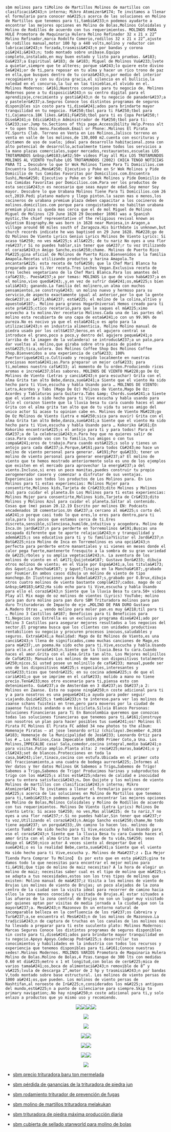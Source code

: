 
```
sbm molinos para tiMolino de Martillos Molinos de martillos con clasificaci&#243;n interna; Mikro Atomizer&#174; Te invitamos a llenar el formulario para conocer m&#225;s acerca de las soluciones en Molino de Martillos que tenemos para ti,tambi&#233;n podemos ayudarte a encontrar las mejores opciones en Molino de Bolas,Molinos Coloidales y Molino de Rodillos de acuerdo con tus requerimientos. MOLINOS PARA HULE Promotora de Maquinaria Hulera Molino Refinador 32 x 21 x 22” Molino Refinador,marca Rodolfo Comerio,rodillos 32 x 21 x 22”,ajuste de rodillos manual,motor 100 hp a 440 volts,molino y reductor con lubricaci&#243;n forzada,trasmisi&#243;n por bandas y corona pi&#241;&#243;n; todo montado sobre unibase.Equipo completo,instalado,en muy buen estado y listo para pruebas. &#183; Gu&#237;a Espiritual &#183; de &#183; Miguel de Molinos Vu&#233;lvete a quietar,siempre que te alteres; porque s&#243;lo quiere este divino Se&#241;or de ti,para reposar en tu alma y hacer un rico trono de paz en ella,que busques dentro de tu coraz&#243;n,por medio del interior recogimiento y con su divina gracia,el silencio en el bullicio,la soledad en el concurso,la luz en las tinieblas,el olvido en el. Molinos Modernos: &#161;Nuestros consejos para tu negocio de. Molinos Modernos pone a tu disposici&#243;n su centro digital para el aprendizaje,crecimiento y gesti&#243;n de tu negocio de panader&#237;a y pasteler&#237;a.Seguros Conoce los distintos programas de seguros disponibles sin costo para ti,dise&#241;ados para brindarte mayor tranquilidad en tu negocio. F&#250;tbol para ti F&#250;tbol para ti,Cajamarca.18K likes.&#161;F&#250;tbol para ti es Copa Per&#250;! Dise&#241;o Edici&#243;n Administrador de F&#250;tbol para ti: C&#233;sar.Jump to.Sections of this page.Accessibility Help.Press alt + to open this menu.Facebook.Email or Phone:.Molinos El Pirata FC.Sports Club. Terreno en Venta en Los Molinos,Jalisco terreno en venta en valle de los molinos,de 130,000 m2.cuenta con escrituras y dictamen de uso de suelo; ideal para desarrollo habitacional.zona con alto potencial de desarrollo,actualmente tiene todos los servicios a la mano plazas comerciales,super mercados,restaurantes,escuelas LOS TROTAMUNDOS &nbsp;&#0183;&#32;50+ videos Play all Mix LOS TROTAMUNDOS MOLINOS AL VIENTO YouTube LOS TROTAMUNDOS (2002) CHICA TENGO NOTICIAS PARA TI … Descubre lo que Sr Wok Molinos Tiene Para Ti Domicilios.com Encuentra Sushi,Men&#250; Ejecutivo y Poke en Sr Wok Molinos y Pide Domicilio de tus Comidas Favoritas por Domicilios.com.Encuentra Sushi,Men&#250; Ejecutivo y Poke en Sr Wok Molinos y Pide Domicilio de tus Comidas Favoritas por Domicilios.com.Para ver los productos de esta secci&#243;n es necesario que seas mayor de edad.Soy menor Soy mayor. Descubre lo que Urabana Molinos Tiene Para Ti Domicilios.com 26 oct,2019.Pedi platano maduro y llego pinton.la sazon mas o menos,los cocineros de urabana premium plaza deben capacitar a los cocineros de molinos.domicilios.com porque para conquistadores no habiltan urabana premium plaza si queda mas cerca que el de mol Miguel de Molinos Miguel de Molinos (29 June 1628 29 December 1696) was a Spanish mystic,the chief representative of the religious revival known as Quietism Biography.He was born in 1628 near Muniesa,in Aragon,a village around 60 miles south of Zaragoza.His birthdate is unknown,but church records indicate he was baptised on 29 June 1628. M&#228;go de Oz Molinos De Viento Lyrics Genius Lyrics Molinos De Viento Lyrics: Si acaso t&#250; no ves m&#225;s all&#225; de tu nariz No oyes a una flor re&#237;r Si no puedes hablar,sin tener que o&#237;r tu voz Utilizando el coraz&#243;n Amigo Sancho,esc&#250;chame. Molinos de Puerto Rico P&#225;gina oficial de Molinos de Puerto Rico.Bienvenidos a la familia Amapola.Recetas utilizando productos y harina Amapola.Te encantar&#225; esta receta de tof&#250; que la Chef Mari Blanca ha preparado para ti.Ver receta.Tres Leches Vegan.Exclusiva receta de tres leches vegetariano de la Chef Mari Blanca.Para los amantes del caf&#233;. Poes&#237;a por temas: MOLINOS Lo que de vivo hab&#237;a en el molino,vivo qued&#243;,y,en vez de sufrir da&#241;os,m&#225;s bien sali&#243; ganando.La familia del molinero,un alma con muchos pensamientos,se construy&#243; un molino nuevo y hermoso para su servicio,de aspecto exactamente igual al anterior,por lo que la gente dec&#237;a: &#171;Ah&#237; est&#225; el molino de la colina,altivo y apuesto&#187;. Molino para granos HogarUniversal Hemos creado para ti este pr&#225;ctico recetario,para que le saques el m&#225;ximo provecho a tu molino.Ver recetario Molinos.Cada una de las partes del molino esta recubierta de una capa de esta&#241;o con un 99.96% de pureza.No es nocivo ya que el esta&#241;o es apto para la utilizaci&#243;n en industria alimenticia. Molino Molino manual de piedra usado por los celt&#237;beros,en el agujero central se introduce el grano,poco a poco,y dentro del agujero peque&#241;o (arriba de la imagen de la volandera) se introduc&#237;a un palo,para dar vueltas al molino,que giraba sobre otra pieza de piedra est&#225;tica,solera. Dos Molinos Coffee Shop Dos Molinos Coffee Shop.Bienvenidos a una experiencia de caf&#233; 100% Puertorrique&#241;o.Cultivado y recogido localmente en nuestras preciosas monta&#241;as.Para preparar un mejor caf&#233; para ti,molemos nuestro caf&#233; al momento de tu orden.Produciendo ricos aromas e incre&#237;bles sabores. MOLINOS DE VIENTO M&#228;go De Oz Molinos de Viento (Letras y canci&#243;n para escuchar) Grita con el alma Grita tan alto Bebe,danza,sue&#241;a Siente que el viento Ha sido hecho para ti Vive,escucha y habla Usando para … MOLINOS DE VIENTO: Letra,Acordes y Tabs (Mago De Oz) Molinos de Viento,Mago De Oz: Acordes y Tablaturas para Guitarra.Tabs &amp; Chords.sue&#241;a Siente que el viento a sido hecho para ti Vive escucha y habla usando para ello el corazon Siente que la lluvia besa tu cara cuando haces el amor Grita con el alma grita tan alto que de tu vida tu seras amigo del unico actor Si acaso tu opinion cabe en. Molinos de Viento M&#228;go De Oz Molinos de Viento (Letra e m&#250;sica para ouvir) Grita con el alma Grita tan alto Bebe,danza,sue&#241;a Siente que el viento Ha sido hecho para ti Vive,escucha y habla Usando para … Kokoriko &#161;En Kokoriko encontrar&#225;s el antojo para ti y para todos! Para el d&#237;a de la celebraci&#243;n.Para hoy que no quieres salir de casa.Para cuando vas con tu familia,tus amigos o con tus compa&#241;eros de trabajo.Para cuando est&#225;s solo y tienes un antojo para cada d&#237;a.Porque,&#161;para todos C&#243;mo hace un molino de viento personal para generar. &#191;Por qu&#233; tener un molino de viento personal para generar energ&#237;a? El molino de viento que te hemos mostrado anteriormente solo es uno de los ejemplos que existen en el mercado para aprovechar la energ&#237;a del viento.Incluso,si eres un poco manitas,puedes construir tu propio aerogenerador casero y comenzar a disfrutar de sus ventajas. Experiencias son todos los productos de Los Molinos para. En Los Molinos para ti estas experiencias: Molinos Mujer para consentirte,Molinos kids,Tarjeta de Cr&#233;dito Molinos y Molinos Azul para cuidar el planeta.En Los Molinos para ti estas experiencias: Molinos Mujer para consentirte,Molinos kids,Tarjeta de Cr&#233;dito Molinos y Molinos Azul para cuidar el planeta.Saltar al contenido. Cosas que (me) pasan 20.12.19 Escrito por molinos EN: Podcasts encadenados 18 comentarios.Un d&#237;a cercano al m&#225;s corto del a&#241;o porque casi todo lo que eres,lo eres para dentro,para ti sola,para los pocos que estamos cerca de ti.Eres discreta,sensible,silenciosa,humilde,intuitiva y acogedora. Molino de Inca.Un jard&#237;n para perderte en Torremolinos &#191;Buscas una escapada diferente que te aporte relajaci&#243;n y tranquilidad y adem&#225;s sea educativa para ti y tu familia?Visitar el Jard&#237;n Bot&#225;nico Molino de Inca en Torremolinos es una opci&#243;n perfecta para perderte entre manantiales y si vienes en meses donde el calor pega fuerte,mantenerte fresquito a la sombra de su gran variedad de &#225;rboles y su amplia vegetaci&#243;n. La aventura de los molinos de viento en el &#171;Quijote&#187; Gustavo Dor&#233; dibuja otros molinos de viento; en el Viaje por Espa&#241;a,los titula&#173; dos &quot;La Mancha&#187; y &quot;Tinajas en la Mancha&#187;,grabado por Foumier.En ambos casos dibuja un molino de viento de tipo manchego.En Ilustraciones para Rabela&#237;s,grabado por O.Brux,dibuja otros cuatro molinos de viento bastante compl&#237;cados. mago de oz &nbsp;&#0183;&#32;Ha sido echo para ti Vive,escucha y habla Usando para ello el coraz&#243;n Siente que la lluvia Besa tu cara.50+ videos Play all Mix mago de oz molinos de vientos (Lyrics) YouTube; molino para pan duro molino para pan duro SBM Trituradora molinos para pan duro Trituradoras de Impacto de eje …MOLINO DE PAN DURO Gustavo A.Madero Otras … vendo molino para moler pan.es muy &#218;til para ti … Molino 3 Castillos &#187; Beneficios para ti Beneficios para ti.Negocios con Estrella es un exclusivo programa dise&#241;ado por Molino 3 Castillos para asegurar mejores resultados a los negocios del sector.El programa busca que los clientes con unidades productivas rentabilicen su negocio y procuren procesos inocuos,saludables y seguros. Extra&#241;a Realidad: Mago de Oz Molinos de Viento,es una canci&#243;n llena de significados,como muchas canciones de Mago,es para m&#237;,un poema.Ha sido echo para ti.Vive,escucha y habla.Usando para ello.el coraz&#243;n.Siente que la lluvia.Besa tu cara.Cuando haces el amor.Grita con el alma.Grita tan alto. Los Mejores molinillos de Caf&#233; Manuales Los molinos de mano son dispositivos totalmente &#250;nicos.Si usted posee un molinillo de caf&#233; manual,puede ser uno de los dispositivos m&#225;s especiales,interesantes y est&#233;ticos que tendr&#225; en su cocina adem&#225;s de que el cari&#241;o que se imprime en el caf&#233; molido a mano no tiene precio.Ten&#233;mos otro escenario para ti,piensa esto con detenimiento. Gu&#237;a de Amsterdam en 3 d&#237;as D&#237;a 2: Molinos en Zaanse. Esto no supone ning&#250;n coste adicional para ti y a para nosotros es una peque&#241;a ayuda para poder seguir viajando.Quiz&#225;s tambi&#233;n te interese.para ver los molinos de zaanse schans fuisteis en tren,pero para moveros por la ciudad de zaaense fuisteis andando o en bicicleta.Silvia Blanco Personas: Soluciones Financieras para Ti En Bancolombia queremos que conozcas todas las soluciones financieras que tenemos para ti.&#161;Construye con nosotros un plan para hacer posibles tus sue&#241;os! Molinos El Pirata FC Molinos El Pirata FC added 34 new photos to the album: Homenaje Piratas — at jose leonardo ortiz (chiclayo).December 4,2018 &#183; Homenaje de la Municipalidad de Jos&#233; Leonardo Ortiz para los # … Los Molinos,Casa Impecable $605,000 Primer Coto,a Una. Los Molinos,IMPECALBE casa! Sala,comedor,cocina integral,medio ba&#241;o para visitas.Patio amplio.Planta alta: 2 rec&#225;maras,ba&#241;o y cl&#243;set de blancos.Protecciones en toda la casa,b&#243;iler,tinaco,cocina con estufa.Ubicada en el primer coto del fraccionamiento,a una cuadra de bodega aurrer&#225;.Informes al Ver datos y Ver datos Molinos GK Sabemos a Trigo…Sabemos de Trigo! Sabemos a Trigo…Sabemos de Trigo! Producimos harinas y subproductos de trigo con los m&#225;s altos est&#225;ndares de calidad e inocuidad para tu entera satisfacci&#243;n… Don Quijote y los molinos de viento Molinos de martillos con clasificaci&#243;n interna; Mikro Atomizer&#174; Te invitamos a llenar el formulario para conocer m&#225;s acerca de las soluciones en Molino de Martillos que tenemos para ti,tambi&#233;n podemos ayudarte a encontrar las mejores opciones en Molino de Bolas,Molinos Coloidales y Molino de Rodillos de acuerdo con tus requerimientos. Molinos De Viento (Letra Lyrics) Molinos De Viento Letra: Si acaso t&#250; no ves,Mas all&#225; de tu nariz,Y no oyes a una flor re&#237;r.Si no puedes hablar,Sin tener que o&#237;r tu voz,Utilizando el coraz&#243;n.Amigo Sancho esc&#250;chame,No todo tiene aqu&#237; un porqu&#233;,Un camino lo hacen los. molinos de viento Tumblr Ha sido hecho para ti Vive,escucha y habla Usando para eso el coraz&#243;n Siente que la lluvia Besa tu cara Cuando haces el amor Grita con el alma Grita tan alto Que de tu vida,t&#250; seas Amigo el &#250;nico actor A veces siento al despertar Que el sue&#241;o es la realidad Bebe,canta,sue&#241;a Siente que el viento Ha sido hecho para ti Vive,escucha y. Molinos de Ma&#237;z ↓【La Mejor Tienda Para Comprar Tu Molino】 Es por esto que en esta p&#225;gina te damos todo lo que necesitas para encontrar el mejor molino para ti.&#191;Que tipo de molino de maiz necesitas? A la hora de elegir un molino de maiz; necesitas saber cual es el tipo de molino que m&#225;s se adapta a tus necesidades,estos son los tres tipos de molinos que existen: Molino manual de ma&#237;z Visita a los molinos de viento de Brujas Los molinos de viento de Brujas; un poco alejados de la zona centro de la ciudad son la visita ideal para recorrer de camino hacia ellos la zona menos conocida y visitada de Brujas.Al estar situados a las afueras de la zona central de Brujas no son un lugar muy visitado por quienes optan por visitas de media jornada a la ciudad,que son la mayor&#237;a. Mes&#243;n Mazonovo En un entorno natural de incomparable belleza en la confluencia de los r&#237;os Cabreira y Tur&#237;a,se encuentra el Mes&#243;n de los molinos de Mazonovo.La tradici&#243;n de captura de truchas en los canales de los molinos nos ha llevado a preparar para ti este suculento plato: Molinos Modernos: Marcas Seguros Conoce los distintos programas de seguros disponibles sin costo para ti,dise&#241;ados para brindarte mayor tranquilidad en tu negocio.Apoyo Apoyo.Cedecap Podr&#225;s desarrollar tus conocimientos y habilidades en la industria con todos los recursos y experiencia que tenemos disponibles para ti.&#161;Conoce nuestras sedes!.Molinos Modernos. MOLINOS VARIOS Promotora de Maquinaria Hulera Molino de Bolas.Molino de Bolas,4 Pzas.tanque de 300 lts con medidas 0.60 mt di&#225;metro x 1 mt longitud,con bolas de cer&#225;mica de varios tama&#241;os,boca de alimentaci&#243;n removible de 8” y v&#225;lvula de descarga 2”,motor de 2 hp y trasmisi&#243;n por bandas V,todo montado sobre base estructural. Los molinos de viento persas de 1000 a&#241;os,que pueden. Los molinos de viento persas de Nashtifan,al noroeste de Ir&#225;n,considerados los m&#225;s antiguos del mundo,est&#225;n a punto de silenciarse para siempre.Skip to primary navigation;.No hay ning&#250;n coste adicional para ti,y solo enlazo a productos que yo mismo uso y recomiendo. 
```

<div align="center">

<a href="https://es-mill.shibang-china.com/github&k=sbm+molinos+para+ti"><img src="https://static.shibang-china.com/es/mill/index.jpg"></a><a href="https://es-mill.shibang-china.com/materials.htmlgithub&k=sbm+molinos+para+ti"><img src="https://static.shibang-china.com/es/mill/materials.jpg"></a><a href="https://es-mill.shibang-china.com/about.htmlgithub&k=sbm+molinos+para+ti"><img src="https://static.shibang-china.com/es/mill/about.jpg"></a><a href="https://es-mill.shibang-china.com/contact.htmlgithub&k=sbm+molinos+para+ti"><img src="https://static.shibang-china.com/es/mill/contact.jpg"></a>

<a href="https://es-mill.shibang-china.com/github&k=sbm+molinos+para+ti"><img src="https://static.shibang-china.com/es/mill/banner.jpg"></a>

<a href="https://swt.shibang-china.com/github&k=sbm+molinos+para+ti"><img src="https://static.shibang-china.com/es/mill/chat.jpg"></a>

<a href="https://es-mill.shibang-china.com/products/vertical-roller-mill.htmlgithub&k=sbm+molinos+para+ti"><img src="https://static.shibang-china.com/es/mill/vertical.jpg"></a><a href="https://es-mill.shibang-china.com/products/raymond-mill.htmlgithub&k=sbm+molinos+para+ti"><img src="https://static.shibang-china.com/es/mill/raymond.jpg"></a>

<a href="https://es-mill.shibang-china.com/products/ultrafine-grinding-mill.htmlgithub&k=sbm+molinos+para+ti"><img src="https://static.shibang-china.com/es/mill/ultrafine.jpg"></a><a href="https://es-mill.shibang-china.com/products/trapezium-grinding-mill.htmlgithub&k=sbm+molinos+para+ti"><img src="https://static.shibang-china.com/es/mill/trapezium.jpg"></a>

<a href="https://es-mill.shibang-china.com/products/ball-mill.htmlgithub&k=sbm+molinos+para+ti"><img src="https://static.shibang-china.com/es/mill/ball.jpg"></a><a href="https://es-mill.shibang-china.com/products/hammer-mill.htmlgithub&k=sbm+molinos+para+ti"><img src="https://static.shibang-china.com/es/mill/hammer.jpg"></a>

<a href="https://swt.shibang-china.com/github&k=sbm+molinos+para+ti"><img src="https://static.shibang-china.com/es/mill/case.jpg"></a>

</div>


* [sbm precio trituradora baru ton mermelada](sbm%20precio%20trituradora%20baru%20ton%20mermelada.md)

* [sbm pérdida de ganancias de la trituradora de piedra jun](sbm%20p%C3%A9rdida%20de%20ganancias%20de%20la%20trituradora%20de%20piedra%20jun.md)

* [sbm rodamiento triturador de prevención de fugas](sbm%20rodamiento%20triturador%20de%20prevenci%C3%B3n%20de%20fugas.md)

* [sbm molino de martillos trituradora melakukan](sbm%20molino%20de%20martillos%20trituradora%20melakukan.md)

* [sbm trituradora de piedra máxima producción diaria](sbm%20trituradora%20de%20piedra%20m%C3%A1xima%20producci%C3%B3n%20diaria.md)

* [sbm cubierta de sellado stanworld para molino de bolas](sbm%20cubierta%20de%20sellado%20stanworld%20para%20molino%20de%20bolas.md)